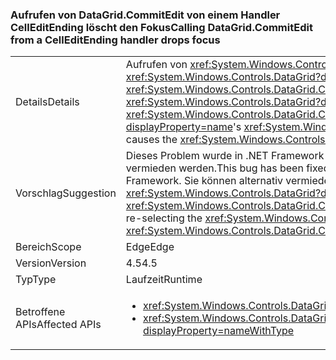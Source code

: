 ### <a name="calling-datagridcommitedit-from-a-celleditending-handler-drops-focus"></a><span data-ttu-id="6d9b3-101">Aufrufen von DataGrid.CommitEdit von einem Handler CellEditEnding löscht den Fokus</span><span class="sxs-lookup"><span data-stu-id="6d9b3-101">Calling DataGrid.CommitEdit from a CellEditEnding handler drops focus</span></span>

|   |   |
|---|---|
|<span data-ttu-id="6d9b3-102">Details</span><span class="sxs-lookup"><span data-stu-id="6d9b3-102">Details</span></span>|<span data-ttu-id="6d9b3-103">Aufrufen von <xref:System.Windows.Controls.DataGrid.CommitEdit> aus einer der der <xref:System.Windows.Controls.DataGrid?displayProperty=name>des <xref:System.Windows.Controls.DataGrid.CellEditEnding?displayProperty=name> -Ereignishandler bewirkt, dass die <xref:System.Windows.Controls.DataGrid?displayProperty=name> den Fokus verliert.</span><span class="sxs-lookup"><span data-stu-id="6d9b3-103">Calling <xref:System.Windows.Controls.DataGrid.CommitEdit> from one of the <xref:System.Windows.Controls.DataGrid?displayProperty=name>'s <xref:System.Windows.Controls.DataGrid.CellEditEnding?displayProperty=name> event handlers causes the <xref:System.Windows.Controls.DataGrid?displayProperty=name> to lose focus.</span></span>|
|<span data-ttu-id="6d9b3-104">Vorschlag</span><span class="sxs-lookup"><span data-stu-id="6d9b3-104">Suggestion</span></span>|<span data-ttu-id="6d9b3-105">Dieses Problem wurde in .NET Framework 4.5.2 behoben, daher kann es durch ein Upgrade von .NET Framework vermieden werden.</span><span class="sxs-lookup"><span data-stu-id="6d9b3-105">This bug has been fixed in the .NET Framework 4.5.2, so it can be avoided by upgrading the .NET Framework.</span></span> <span data-ttu-id="6d9b3-106">Sie können alternativ vermieden werden, indem Sie explizit erneut auswählen der <xref:System.Windows.Controls.DataGrid?displayProperty=name> nach dem Aufruf <xref:System.Windows.Controls.DataGrid.CommitEdit?displayProperty=name>.</span><span class="sxs-lookup"><span data-stu-id="6d9b3-106">Alternatively, it can be avoided by explicitly re-selecting the <xref:System.Windows.Controls.DataGrid?displayProperty=name> after calling <xref:System.Windows.Controls.DataGrid.CommitEdit?displayProperty=name>.</span></span>|
|<span data-ttu-id="6d9b3-107">Bereich</span><span class="sxs-lookup"><span data-stu-id="6d9b3-107">Scope</span></span>|<span data-ttu-id="6d9b3-108">Edge</span><span class="sxs-lookup"><span data-stu-id="6d9b3-108">Edge</span></span>|
|<span data-ttu-id="6d9b3-109">Version</span><span class="sxs-lookup"><span data-stu-id="6d9b3-109">Version</span></span>|<span data-ttu-id="6d9b3-110">4.5</span><span class="sxs-lookup"><span data-stu-id="6d9b3-110">4.5</span></span>|
|<span data-ttu-id="6d9b3-111">Typ</span><span class="sxs-lookup"><span data-stu-id="6d9b3-111">Type</span></span>|<span data-ttu-id="6d9b3-112">Laufzeit</span><span class="sxs-lookup"><span data-stu-id="6d9b3-112">Runtime</span></span>|
|<span data-ttu-id="6d9b3-113">Betroffene APIs</span><span class="sxs-lookup"><span data-stu-id="6d9b3-113">Affected APIs</span></span>|<ul><li><xref:System.Windows.Controls.DataGrid.CommitEdit?displayProperty=nameWithType></li><li><xref:System.Windows.Controls.DataGrid.CommitEdit(System.Windows.Controls.DataGridEditingUnit,System.Boolean)?displayProperty=nameWithType></li></ul>|

